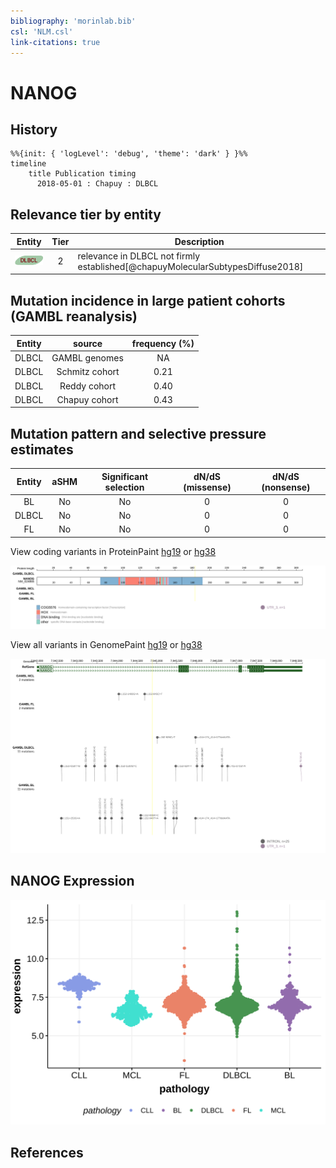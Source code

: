 ```yaml
---
bibliography: 'morinlab.bib'
csl: 'NLM.csl'
link-citations: true
---
```

# NANOG

## History
```mermaid
%%{init: { 'logLevel': 'debug', 'theme': 'dark' } }%%
timeline
    title Publication timing
      2018-05-01 : Chapuy : DLBCL
```

## Relevance tier by entity

|Entity|Tier|Description                              |
|:------:|:----:|-----------------------------------------|
|![DLBCL](images/icons/DLBCL_tier2.png) |2   |relevance in DLBCL not firmly established[@chapuyMolecularSubtypesDiffuse2018]|

## Mutation incidence in large patient cohorts (GAMBL reanalysis)

|Entity|source        |frequency (%)|
|:------:|:--------------:|:-------------:|
|DLBCL |GAMBL genomes |  NA         |
|DLBCL |Schmitz cohort|0.21         |
|DLBCL |Reddy cohort  |0.40         |
|DLBCL |Chapuy cohort |0.43         |

## Mutation pattern and selective pressure estimates

|Entity|aSHM|Significant selection|dN/dS (missense)|dN/dS (nonsense)|
|:------:|:----:|:---------------------:|:----------------:|:----------------:|
|BL    |No  |No                   |0               |0               |
|DLBCL |No  |No                   |0               |0               |
|FL    |No  |No                   |0               |0               |



View coding variants in ProteinPaint [hg19](https://morinlab.github.io/LLMPP/GAMBL/NANOG_protein.html)  or [hg38](https://morinlab.github.io/LLMPP/GAMBL/NANOG_protein_hg38.html)

![](images/proteinpaint/NANOG_NM_024865.svg)

View all variants in GenomePaint [hg19](https://morinlab.github.io/LLMPP/GAMBL/NANOG.html)  or [hg38](https://morinlab.github.io/LLMPP/GAMBL/NANOG_hg38.html)

![](images/proteinpaint/NANOG.svg)

## NANOG Expression
![](images/gene_expression/NANOG_by_pathology.svg)
<!-- ORIGIN: chapuyMolecularSubtypesDiffuse2018b -->
<!-- DLBCL: chapuyMolecularSubtypesDiffuse2018b -->

## References

